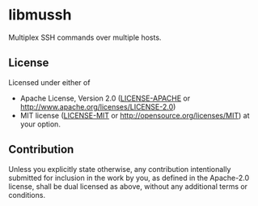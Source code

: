 # libmussh
Multiplex SSH commands over multiple hosts.

## License
Licensed under either of
 * Apache License, Version 2.0 ([LICENSE-APACHE](LICENSE-APACHE) or http://www.apache.org/licenses/LICENSE-2.0)
 * MIT license ([LICENSE-MIT](LICENSE-MIT) or http://opensource.org/licenses/MIT)
at your option.

## Contribution
Unless you explicitly state otherwise, any contribution intentionally submitted
for inclusion in the work by you, as defined in the Apache-2.0 license, shall be dual licensed as above, without any
additional terms or conditions.